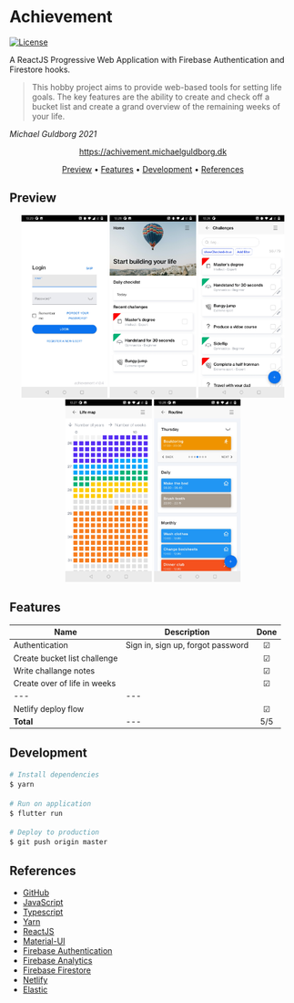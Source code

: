 # Achievement

[![License](http://img.shields.io/:license-mit-blue.svg?style=flat-square)](http://badges.mit-license.org)

A ReactJS Progressive Web Application with Firebase Authentication and Firestore hooks.
>This hobby project aims to provide web-based tools for setting life goals. The key features are the ability to create and check off a bucket list and create a grand overview of the remaining weeks of your life. 

*Michael Guldborg 2021*

<p align="center">
	<a href="https://achivement.michaelguldborg.dk">
		https://achivement.michaelguldborg.dk
	</a>
</p>

<p align="center">
	<a href="#Preview">Preview</a> •
	<a href="#Features">Features</a> •
	<a href="#Development">Development</a> •
	<a href="#refferences">References</a>
</p>

## Preview

<p align="center">
	<img src="screenshots/screenshot_1.jpg" height="320">
	<img src="screenshots/screenshot_2.jpg" height="320">
	<img src="screenshots/screenshot_3.jpg" height="320">
	<img src="screenshots/screenshot_5.jpg" height="320">
	<img src="screenshots/screenshot_6.jpg" height="320">
</p>


## Features

| Name | Description | Done |
| --- | --- | :---: |
| Authentication | Sign in, sign up, forgot password  | &#9745; |
| Create bucket list challenge |  | &#9745; |
| Write challange notes |  | &#9745; |
| Create over of life in weeks |  | &#9745; |
| --- | --- |  |
| Netlify deploy flow |  | &#9745; |
| <b>Total</b> | --- | 5/5

## Development

```bash
# Install dependencies
$ yarn

# Run on application
$ flutter run

# Deploy to production
$ git push origin master
```


## References
- [GitHub](https://github.com/)
- [JavaScript](https://www.javascript.com/)
- [Typescript](https://www.typescriptlang.org/)
- [Yarn](https://yarnpkg.com/)
- [ReactJS](https://reactjs.org/)
- [Material-UI](https://mui.com/)
- [Firebase Authentication](https://firebase.google.com/docs/auth/)
- [Firebase Analytics](https://firebase.google.com/docs/analytics/)
- [Firebase Firestore](https://firebase.google.com/docs/firestore)
- [Netlify](https://www.netlify.com/)
- [Elastic](https://www.elastic.co/)

